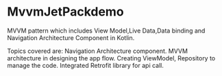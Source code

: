 # MvvmJetPackdemo
MVVM pattern which includes View Model,Live Data,Data binding and Navigation Architecture Component in Kotlin.

Topics covered are:
Navigation Architecture component.
MVVM architecture in designing the app flow.
Creating ViewModel, Repository to manage the code.
Integrated Retrofit library for api call.
